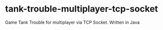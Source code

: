 # tank-trouble-multiplayer-tcp-socket
Game Tank Trouble for multiplayer via TCP Socket. Written in Java
